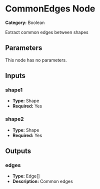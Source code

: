 
# CommonEdges Node

**Category:** Boolean

Extract common edges between shapes

## Parameters

This node has no parameters.

## Inputs


### shape1
- **Type:** Shape
- **Required:** Yes



### shape2
- **Type:** Shape
- **Required:** Yes



## Outputs


### edges
- **Type:** Edge[]
- **Description:** Common edges



